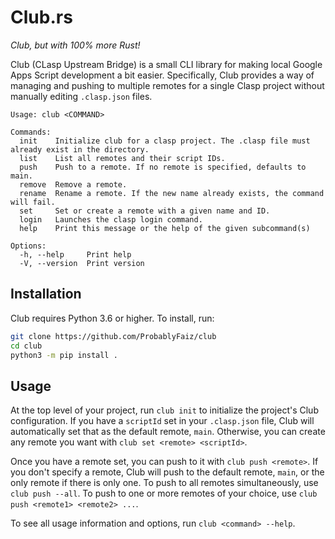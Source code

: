 # Club.rs

*Club, but with 100% more Rust!*

Club (CLasp Upstream Bridge) is a small CLI library for making local Google Apps Script development
a bit easier. Specifically, Club provides a way of managing and pushing
to multiple remotes for a single Clasp project without manually editing
`.clasp.json` files.

```
Usage: club <COMMAND>

Commands:
  init    Initialize club for a clasp project. The .clasp file must already exist in the directory.
  list    List all remotes and their script IDs.
  push    Push to a remote. If no remote is specified, defaults to main.
  remove  Remove a remote.
  rename  Rename a remote. If the new name already exists, the command will fail.
  set     Set or create a remote with a given name and ID.
  login   Launches the clasp login command.
  help    Print this message or the help of the given subcommand(s)

Options:
  -h, --help     Print help
  -V, --version  Print version
```

## Installation

Club requires Python 3.6 or higher. To install, run:

```bash
git clone https://github.com/ProbablyFaiz/club
cd club
python3 -m pip install .
```

## Usage

At the top level of your project, run `club init` to initialize the project's Club configuration.
If you have a `scriptId` set in your `.clasp.json` file, Club will automatically set that as the
default remote, `main`. Otherwise, you can create any remote you want with `club set <remote> <scriptId>`.

Once you have a remote set, you can push to it with `club push <remote>`. If you don't specify a remote,
Club will push to the default remote, `main`, or the only remote if there is only one. To push to all
remotes simultaneously, use `club push --all`. To push to one or more remotes of your choice, use
`club push <remote1> <remote2> ...`.

To see all usage information and options, run `club <command> --help`.
